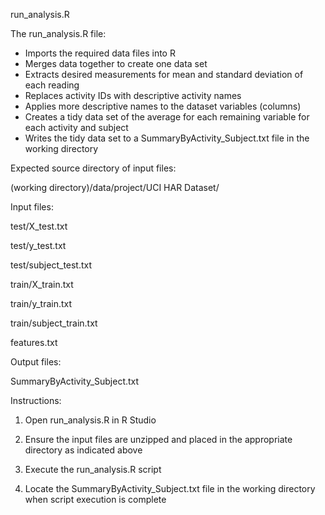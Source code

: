 run_analysis.R 

The run_analysis.R file:
 * Imports the required data files into R
 * Merges data together to create one data set
 * Extracts desired measurements for mean and standard deviation of each reading
 * Replaces activity IDs with descriptive activity names 
 * Applies more descriptive names to the dataset variables (columns)
 * Creates a tidy data set of the average for each remaining variable for each activity and subject
 * Writes the tidy data set to a SummaryByActivity_Subject.txt file in the working directory


Expected source directory of input files:

(working directory)/data/project/UCI HAR Dataset/


Input files: 

test/X_test.txt

test/y_test.txt

test/subject_test.txt

train/X_train.txt

train/y_train.txt

train/subject_train.txt

features.txt


Output files:

SummaryByActivity_Subject.txt 


Instructions:

1. Open run_analysis.R in R Studio

2. Ensure the input files are unzipped and placed in the appropriate directory as indicated above

3. Execute the run_analysis.R script 

4. Locate the SummaryByActivity_Subject.txt file in the working directory when script execution is complete
